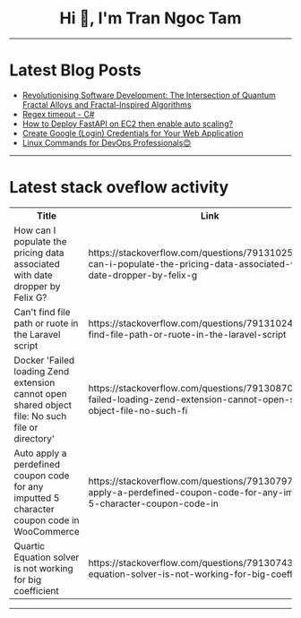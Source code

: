 <h1 align="center">Hi 👋, I'm Tran Ngoc Tam</h1>

---

# Latest Blog Posts 
<!-- BLOG-POST-LIST:START -->
- [Revolutionising Software Development: The Intersection of Quantum Fractal Alloys and Fractal-Inspired Algorithms](https://dev.to/gracerosen/revolutionising-software-development-the-intersection-of-quantum-fractal-alloys-and-fractal-inspired-algorithms-46ac)
- [Regex timeout - C#](https://dev.to/karenpayneoregon/regex-timeout-c-3n3n)
- [How to Deploy FastAPI on EC2 then enable auto scaling?](https://dev.to/jonas_davesumbeling_7c56/how-to-deploy-fastapi-on-ec2-then-enable-auto-scaling-1h2o)
- [Create Google &lpar;Login&rpar; Credentials for Your Web Application](https://dev.to/pikkue/create-google-login-credentials-for-your-web-application-3dc2)
- [Linux Commands for DevOps Professionals😊](https://dev.to/devops_descent/linux-commands-for-devops-professionals-1bcm)
<!-- BLOG-POST-LIST:END -->

---

# Latest stack oveflow activity
<table>
  <tr><th>Title</th><th>Link</th></tr>
  <!-- STACKOVERFLOW:START --><tr><td>How can I populate the pricing data associated with date dropper by Felix G?</td><td>https://stackoverflow.com/questions/79131025/how-can-i-populate-the-pricing-data-associated-with-date-dropper-by-felix-g</td></tr><tr><td>Can&#39;t find file path or ruote in the Laravel script</td><td>https://stackoverflow.com/questions/79131024/cant-find-file-path-or-ruote-in-the-laravel-script</td></tr><tr><td>Docker &#39;Failed loading Zend extension cannot open shared object file: No such file or directory&#39;</td><td>https://stackoverflow.com/questions/79130870/docker-failed-loading-zend-extension-cannot-open-shared-object-file-no-such-fi</td></tr><tr><td>Auto apply a perdefined coupon code for any imputted 5 character coupon code in WooCommerce</td><td>https://stackoverflow.com/questions/79130797/auto-apply-a-perdefined-coupon-code-for-any-imputted-5-character-coupon-code-in</td></tr><tr><td>Quartic Equation solver is not working for big coefficient</td><td>https://stackoverflow.com/questions/79130743/quartic-equation-solver-is-not-working-for-big-coefficient</td></tr><!-- STACKOVERFLOW:END -->
</table>

---


